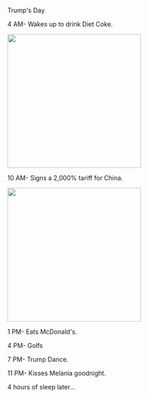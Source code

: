 Trump's Day

4 AM- Wakes up to drink Diet Coke.

<img src="https://www.vice.com/wp-content/uploads/sites/2/2025/01/donald-trump-has-a-diet-coke-button-back-on-his-oval-office-desk.jpg" width="300">

10 AM- Signs a 2,000% tariff for China.

<img src="https://th.bing.com/th/id/OIP.iN5K9Sk4pFScsg0OfV0DMgHaEK?rs=1&pid=ImgDetMain" width="300">

1 PM- Eats McDonald's.

4 PM- Golfs

7 PM- Trump Dance.

11 PM- Kisses Melania goodnight.

4 hours of sleep later...

